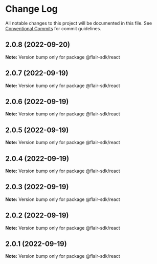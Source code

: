 # Change Log

All notable changes to this project will be documented in this file.
See [Conventional Commits](https://conventionalcommits.org) for commit guidelines.

## 2.0.8 (2022-09-20)

**Note:** Version bump only for package @flair-sdk/react





## 2.0.7 (2022-09-19)

**Note:** Version bump only for package @flair-sdk/react





## 2.0.6 (2022-09-19)

**Note:** Version bump only for package @flair-sdk/react





## 2.0.5 (2022-09-19)

**Note:** Version bump only for package @flair-sdk/react





## 2.0.4 (2022-09-19)

**Note:** Version bump only for package @flair-sdk/react





## 2.0.3 (2022-09-19)

**Note:** Version bump only for package @flair-sdk/react





## 2.0.2 (2022-09-19)

**Note:** Version bump only for package @flair-sdk/react





## 2.0.1 (2022-09-19)

**Note:** Version bump only for package @flair-sdk/react
